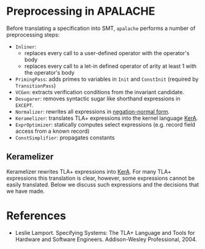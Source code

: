 # Preprocessing in APALACHE

Before translating a specification into SMT, `apalache` performs a number of
preprocessing steps:

 * `Inliner`: 
    - replaces every call to a user-defined operator with the operator's body
    - replaces every call to a let-in defined operator of arity at least 1 with the operator's body
 * `PrimingPass`: adds primes to variables in `Init` and `ConstInit` (required by `TransitionPass`)
 * `VCGen`: extracts verification conditions from the invariant candidate.
 * `Desugarer`: removes syntactic sugar like shorthand expressions in `EXCEPT`.
 * `Normalizer`: rewrites all expressions in [negation-normal form](https://en.wikipedia.org/wiki/Negation_normal_form).
 * `Keramelizer`: translates TLA+ expressions into the kernel language [KerA](./kera.md).
 * `ExprOptimizer`: statically computes select expressions (e.g. record field access from a known record)
 * `ConstSimplifier`: propagates constants

 ## Keramelizer

 Keramelizer rewrites TLA+ expressions into [KerA](./kera.md). For many TLA+ expressions
 this translation is clear, however, some expressions cannot be easily translated. Below
 we discuss such expressions and the decisions that we have made.


# References

 * Leslie Lamport. Specifying Systems: The TLA+ Language and Tools for Hardware and Software Engineers.
Addison-Wesley Professional, 2004. <a name="spec2004"></a>
